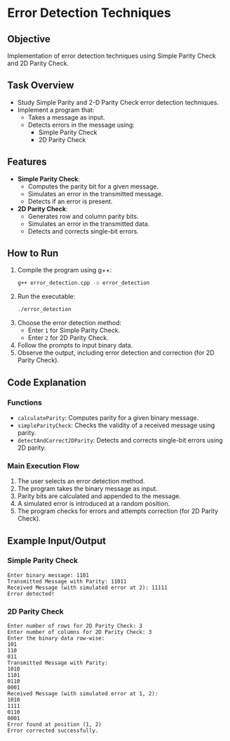 # Error Detection Techniques

## Objective
Implementation of error detection techniques using Simple Parity Check and 2D Parity Check.

## Task Overview
- Study Simple Parity and 2-D Parity Check error detection techniques.
- Implement a program that:
  - Takes a message as input.
  - Detects errors in the message using:
    - Simple Parity Check
    - 2D Parity Check

## Features
- **Simple Parity Check**:
  - Computes the parity bit for a given message.
  - Simulates an error in the transmitted message.
  - Detects if an error is present.
- **2D Parity Check**:
  - Generates row and column parity bits.
  - Simulates an error in the transmitted data.
  - Detects and corrects single-bit errors.

## How to Run
1. Compile the program using g++:
   ```sh
   g++ error_detection.cpp -o error_detection
   ```
2. Run the executable:
   ```sh
   ./error_detection
   ```
3. Choose the error detection method:
   - Enter `1` for Simple Parity Check.
   - Enter `2` for 2D Parity Check.
4. Follow the prompts to input binary data.
5. Observe the output, including error detection and correction (for 2D Parity Check).

## Code Explanation
### Functions
- `calculateParity`: Computes parity for a given binary message.
- `simpleParityCheck`: Checks the validity of a received message using parity.
- `detectAndCorrect2DParity`: Detects and corrects single-bit errors using 2D parity.

### Main Execution Flow
1. The user selects an error detection method.
2. The program takes the binary message as input.
3. Parity bits are calculated and appended to the message.
4. A simulated error is introduced at a random position.
5. The program checks for errors and attempts correction (for 2D Parity Check).

## Example Input/Output
### Simple Parity Check
```
Enter binary message: 1101
Transmitted Message with Parity: 11011
Received Message (with simulated error at 2): 11111
Error detected!
```

### 2D Parity Check
```
Enter number of rows for 2D Parity Check: 3
Enter number of columns for 2D Parity Check: 3
Enter the binary data row-wise:
101
110
011
Transmitted Message with Parity:
1010
1101
0110
0001
Received Message (with simulated error at 1, 2):
1010
1111
0110
0001
Error found at position (1, 2)
Error corrected successfully.
```



